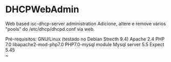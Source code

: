 # DHCPWebAdmin
Web based isc-dhcp-server administration 
Adicione, altere e remove vários "pools" do /etc/dhcp/dhcpd.conf via web. 
 
Pré-requisitos: 
GNU/Linux (testado no Debian Strecth 9.4) 
Apache 2.4 
PHP 7.0 
libapache2-mod-php7.0 
PHP7.0-mysql module 
Mysql server 5.5 
Expect 5.45   
~              
